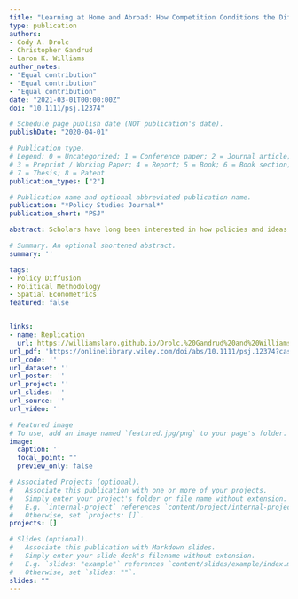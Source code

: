 ```yaml
---
title: "Learning at Home and Abroad: How Competition Conditions the Diffusion of Party Strategies"
type: publication
authors:
- Cody A. Drolc
- Christopher Gandrud
- Laron K. Williams
author_notes:
- "Equal contribution"
- "Equal contribution"
- "Equal contribution"
date: "2021-03-01T00:00:00Z"
doi: "10.1111/psj.12374"

# Schedule page publish date (NOT publication's date).
publishDate: "2020-04-01"

# Publication type.
# Legend: 0 = Uncategorized; 1 = Conference paper; 2 = Journal article;
# 3 = Preprint / Working Paper; 4 = Report; 5 = Book; 6 = Book section;
# 7 = Thesis; 8 = Patent
publication_types: ["2"]

# Publication name and optional abbreviated publication name.
publication: "*Policy Studies Journal*"
publication_short: "PSJ"

abstract: Scholars have long been interested in how policies and ideas spread from one observation to another. Yet, the spatial and temporal dynamics of policy diffusion present unique challenges that empirical researchers often neglect. Scholars often use temporally lagged spatial lags (TLSL)—such as the number (or percentage) of prior adopters in a neighborhood—to test various mechanisms of delayed policy diffusion but are largely unaware of two under appreciated issues. First, the effects are not limited to one time period but persist over time by changing the future value of neighboring observations. Second, minor, yet common, choices in model specification—such as omitting spatially correlated and/or autoregressive covariates—can increase the risk of falsely inferring that the outcome is a result of spatial diffusion. Indeed, we offer two applications where small changes to the model specification of an otherwise well-specified model result in drastically different inferences about policy diffusion. We argue that scholars should avoid haphazardly including TLSLs without considerable theoretical justification, and we conclude on an optimistic note by offering straightforward solutions and new software to address these issues.

# Summary. An optional shortened abstract.
summary: ''

tags:
- Policy Diffusion 
- Political Methodology
- Spatial Econometrics
featured: false


links:
- name: Replication
  url: https://williamslaro.github.io/Drolc,%20Gandrud%20and%20Williams--Replication.zip
url_pdf: 'https://onlinelibrary.wiley.com/doi/abs/10.1111/psj.12374?casa_token=11vnPgZnIiYAAAAA%3A-H0zwlwD_Jkt3PSE2jj-JToU15sGVisZ02brS4omcBBF9Bp_7Bq-YvJL05OsC1N4SvT-yCkUMFOOXQ'
url_code: ''
url_dataset: ''
url_poster: ''
url_project: ''
url_slides: ''
url_source: ''
url_video: ''

# Featured image
# To use, add an image named `featured.jpg/png` to your page's folder. 
image:
  caption: ''
  focal_point: ""
  preview_only: false

# Associated Projects (optional).
#   Associate this publication with one or more of your projects.
#   Simply enter your project's folder or file name without extension.
#   E.g. `internal-project` references `content/project/internal-project/index.md`.
#   Otherwise, set `projects: []`.
projects: []

# Slides (optional).
#   Associate this publication with Markdown slides.
#   Simply enter your slide deck's filename without extension.
#   E.g. `slides: "example"` references `content/slides/example/index.md`.
#   Otherwise, set `slides: ""`.
slides: ""
---
```


